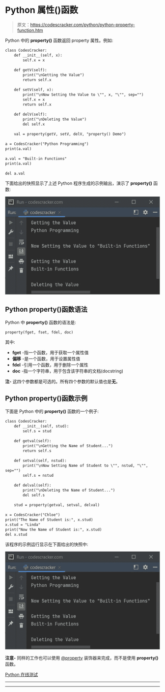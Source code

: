# Python 属性()函数

> 原文：<https://codescracker.com/python/python-property-function.htm>

Python 中的 **property()** 函数返回 property 属性。例如:

```
class CodesCracker:
    def __init__(self, x):
        self.x = x

    def getV(self):
        print("\nGetting the Value")
        return self.x

    def setV(self, x):
        print("\nNow Setting the Value to \"", x, "\"", sep="")
        self.x = x
        return self.x

    def delV(self):
        print("\nDeleting the Value")
        del self.x

    val = property(getV, setV, delV, "property() Demo")

a = CodesCracker("Python Programming")
print(a.val)

a.val = "Built-in Functions"
print(a.val)

del a.val
```

下面给出的快照显示了上述 Python 程序生成的示例输出，演示了 **property()** 函数:

![python property function](img/85eac3d9a823ebb390e57cb8dec63a7c.png)

## Python property()函数语法

Python 中 **property()** 函数的语法是:

```
property(fget, fset, fdel, doc)
```

其中:

*   **fget** -指一个函数，用于获取一个属性值
*   **偏移** -是一个函数，用于设置属性值
*   **fdel** -引用一个函数，用于删除一个属性
*   **doc** -指一个字符串，用于包含该字符串的文档(docstring)

**注-** 这四个参数都是可选的。所有四个参数的默认值也是**无**。

## Python property()函数示例

下面是 Python 中的 **property()** 函数的一个例子:

```
class CodesCracker:
    def __init__(self, stud):
        self.s = stud

    def getval(self):
        print("\nGetting the Name of Student...")
        return self.s

    def setval(self, nstud):
        print("\nNow Setting Name of Student to \"", nstud, "\"", sep="")
        self.s = nstud

    def delval(self):
        print("\nDeleting the Name of Student...")
        del self.s

    stud = property(getval, setval, delval)

x = CodesCracker("Chloe")
print("The Name of Student is:", x.stud)
x.stud = "Linda"
print("Now the Name of Student is:", x.stud)
del x.stud
```

该程序的示例运行显示在下面给出的快照中:

![python property function example](img/7b6a688472547660d29c01b1c9297a37.png)

**注意-** 同样的工作也可以使用 [@property](/python/python-property-decorator.htm) 装饰器来完成，而不是使用 **property()** 函数。

[Python 在线测试](/exam/showtest.php?subid=10)

* * *

* * *